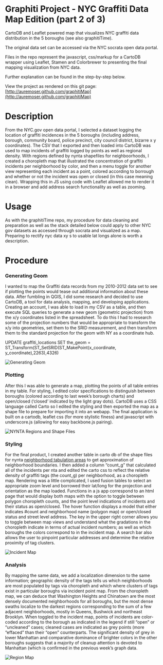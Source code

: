 Graphiti Project - NYC Graffiti Data Map Edition (part 2 of 3)
============================

CartoDB and Leaflet powered map that visualizes NYC graffiti data distribution in the 5 boroughs (see also graphitiTime).

The original data set can be accessed via the NYC socrata open data portal.

Files in the repo represent the javascript, css/markup for a CartoDB wrapper using Leaflet, Stamen and Colorbrewer to presenting the final mapping visualization from NYC data.

Further explanation can be found in the step-by-step below.

View the project as rendered on this git page: [http://auremoser.github.com/graphitiMap](http://auremoser.github.com/graphitiMap)

Description
===========
From the NYC.gov open data portal, I selected a dataset logging the location of graffiti incidences in the 5 boroughs (including address, borough, community board, police precinct, city council district, bizarre x y coordinates). The CSV that I exported and then loaded into CartoDB was used to map incidents of graffiti logged by points as well as regional density. With regions defined by nynta shapefiles for neighboorhoods, I created a choropleth map that illustrated the concentration of graffiti incidents per neighborhood by color, and then a menu toggle for another view representing each incident as a point, colored according to borrough and whether or not the incident was open or closed (in this case meaning clean). Wrapping this in JS using code with Leaflet allowed me to render it in a browser and add address search functionality as well as zooming. 

Usage
===========
As with the graphitiTime repo, my procedure for data cleaning and preparation as well as the stack detailed below could apply to other NYC gov datasets as accessed through socrata and visualized as a map. Preparing to rectify nyc data xy s to usable lat longs alone is worth a description.

Procedure
===========
### Generating Geom ###
I wanted to map the Graffiti data records from my 2010-2012 data set to see if plotting the points would tease out additional information about these data. After fumbling in QGIS, I did some research and decided to use CartoDB, a tool for data analysis, mapping, and developing applications. Creating an account, I was able to load in my CSV as a table, and then execute SQL queries to generate a new geom (geometric projection) from the x/y coordinates listed in the spreadsheet. To do this I had to research some of the projection numbers that would be appropriate to transform the x/y into geometries, set them to the SRID measurement, and then transform them to the standard projection for the geom with NY as a coordinate hub.

UPDATE graffiti_locations SET the_geom = ST_Transform(ST_SetSRID(ST_MakePoint(x_coordinate, y_coordinate),2263),4326)

![Generating Geom](https://raw.github.com/auremoser/images/master/geom.png)

### Plotting ###
After this I was able to generate a map, plotting the points of all table entries in my table. For styling, I edited color specifications to distinguish between boroughs (colored according to last week’s borough charts) and open/closed (‘closed’ indicated by the light gray dots). CartoDB uses a CSS language called Carto so I edited the styling and then exported the map as a shape file to prepare for importing it into an webapp. The final application is built on a cartodb, leaflet css (for more stylistic finess) and javascript with underscore.js (allowing for easy backbone.js pairing).

![NYNTA Regions and Shape Files](https://raw.github.com/auremoser/images/master/nyta.png)

### Styling ###
For the final product, I created another table in carto db of the shape files for nynta [neighborhood tabulation areas](http://www.nyc.gov/html/dcp/html/bytes/meta_nynta.shtml) to get approximation of neighborhood boundaries. I then added a column “count_g” that calculated all of the incidents per nta and edited the carto css to reflect the relative density of graffiti tags (the count_g) per neighborhood, as a choropleth map. Rendering was a little complicated, I used fusion tables to select an appropriate zoom level and borrowed their lat/long for the projection and orientation as the map loaded. Functions in a js app correspond to an html page that would display both maps with the option to toggle between polygon choropleth counts, and the point level indications of incidents and their status as open/closed. The hover function displays a model that either indicates #count and neighborhood name (polygon map) or open/closed status and street level address. The key in the upper right corner allows you to toggle between map views and understand what the gradations in the choropleth indicate in terms of actual incident numbers; as well as which boroughs the colors correspond to in the incident map. A search bar also allows the user to pinpoint particular addresses and determine the relative proximity of tag clusters. 

![Incident Map](https://raw.github.com/auremoser/images/master/graphitiMapincidents.png)

### Analysis ###
By mapping the same data, we add a localization dimension to the same information; geographic density of the tags tells us which neighborhoods are most populated by tags via choropleth and which where clusters of tags exist in particular boroughs via incident point map. From the choropleth map, we can deduce that Washington Heights and Chinatown are the most densely documented neighborhoods for all boroughs, but the most dense swaths localize to the darkest regions corresponding to the sum of a few adjacent neighborhoods, mostly in Queens, Bushwick and northeast Brooklyn. When toggled to the incident map, points of incidents are color-coded according to the borough as indicated in the legend if still “open” or “uncleaned” cases; cleaned cases are indicated as grey points (more “effaced” than their “open” counterparts. The significant density of grey in lower Manhattan and comparative dominance of brighter colors in the other boroughs suggests that a majority of cleanup attention is devoted to Manhattan (which is confirmed in the previous week’s graph data. 

![Region Map](https://raw.github.com/auremoser/images/master/graphitiMap.png)
